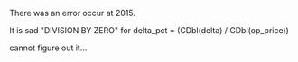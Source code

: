 There was an error occur at 2015.

It is sad "DIVISION BY ZERO" for delta_pct = (CDbl(delta) / CDbl(op_price))

cannot figure out it...